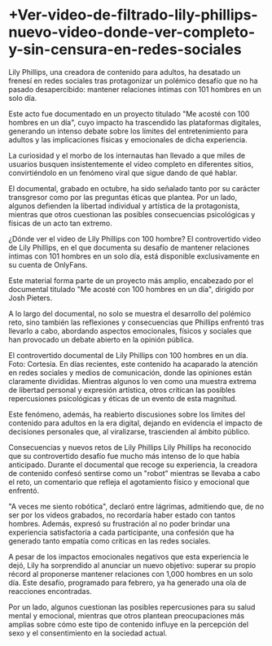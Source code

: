 # +Ver-video-de-filtrado-lily-phillips-nuevo-video-donde-ver-completo-y-sin-censura-en-redes-sociales

Lily Phillips, una creadora de contenido para adultos, ha desatado un frenesí en redes sociales tras protagonizar un polémico desafío que no ha pasado desapercibido: mantener relaciones íntimas con 101 hombres en un solo día.

Este acto fue documentado en un proyecto titulado "Me acosté con 100 hombres en un día", cuyo impacto ha trascendido las plataformas digitales, generando un intenso debate sobre los límites del entretenimiento para adultos y las implicaciones físicas y emocionales de dicha experiencia.

La curiosidad y el morbo de los internautas han llevado a que miles de usuarios busquen insistentemente el video completo en diferentes sitios, convirtiéndolo en un fenómeno viral que sigue dando de qué hablar.

El documental, grabado en octubre, ha sido señalado tanto por su carácter transgresor como por las preguntas éticas que plantea. Por un lado, algunos defienden la libertad individual y artística de la protagonista, mientras que otros cuestionan las posibles consecuencias psicológicas y físicas de un acto tan extremo.

¿Dónde ver el video de Lily Phillips con 100 hombre?
El controvertido video de Lily Phillips, en el que documenta su desafío de mantener relaciones íntimas con 101 hombres en un solo día, está disponible exclusivamente en su cuenta de OnlyFans.

Este material forma parte de un proyecto más amplio, encabezado por el documental titulado "Me acosté con 100 hombres en un día", dirigido por Josh Pieters.

A lo largo del documental, no solo se muestra el desarrollo del polémico reto, sino también las reflexiones y consecuencias que Phillips enfrentó tras llevarlo a cabo, abordando aspectos emocionales, físicos y sociales que han provocado un debate abierto en la opinión pública.

El controvertido documental de Lily Phillips con 100 hombres en un día. Foto: Cortesía.
En días recientes, este contenido ha acaparado la atención en redes sociales y medios de comunicación, donde las opiniones están claramente divididas. Mientras algunos lo ven como una muestra extrema de libertad personal y expresión artística, otros critican las posibles repercusiones psicológicas y éticas de un evento de esta magnitud.

Este fenómeno, además, ha reabierto discusiones sobre los límites del contenido para adultos en la era digital, dejando en evidencia el impacto de decisiones personales que, al viralizarse, trascienden al ámbito público.

Consecuencias y nuevos retos de Lily Phillips
Lily Phillips ha reconocido que su controvertido desafío fue mucho más intenso de lo que había anticipado. Durante el documental que recoge su experiencia, la creadora de contenido confesó sentirse como un "robot" mientras se llevaba a cabo el reto, un comentario que refleja el agotamiento físico y emocional que enfrentó.

"A veces me siento robótica", declaró entre lágrimas, admitiendo que, de no ser por los videos grabados, no recordaría haber estado con tantos hombres. Además, expresó su frustración al no poder brindar una experiencia satisfactoria a cada participante, una confesión que ha generado tanto empatía como críticas en las redes sociales.


A pesar de los impactos emocionales negativos que esta experiencia le dejó, Lily ha sorprendido al anunciar un nuevo objetivo: superar su propio récord al proponerse mantener relaciones con 1,000 hombres en un solo día. Este desafío, programado para febrero, ya ha generado una ola de reacciones encontradas.

Por un lado, algunos cuestionan las posibles repercusiones para su salud mental y emocional, mientras que otros plantean preocupaciones más amplias sobre cómo este tipo de contenido influye en la percepción del sexo y el consentimiento en la sociedad actual.
